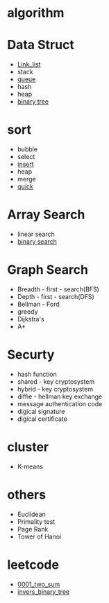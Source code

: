 # algorithm

# Data Struct
- [Link_list](https://github.com/yumihsu/algorithm/blob/main/data_struct/link_list.ipynb)
- stack
- [queue](https://github.com/yumihsu/algorithm/blob/main/data_struct/queue.ipynb)
- hash
- heap
- [binary tree](https://github.com/yumihsu/algorithm/blob/main/data_struct/balance_tree.ipynb)

# sort
- bubble
- select
- [insert](https://github.com/yumihsu/algorithm/blob/main/Sort/insertion_sort.ipynb)
- heap
- merge
- [quick](https://github.com/yumihsu/algorithm/blob/main/Sort/quick_sort.ipynb)

# Array Search
- linear search
- [binary search](https://github.com/yumihsu/algorithm/blob/main/Array%20Search/binary_search.ipynb)

# Graph Search
- Breadth - first - search(BFS)
- Depth - first - search(DFS)
- Bellman - Ford
- greedy
- Dijkstra's
- A*

# Securty
- hash function
- shared - key cryptosystem
- hybrid - key cryptosystem
- diffie - hellman key exchange
- message authentication code
- digical signature
- digical certificate

# cluster
- K-means

# others
- Euclidean
- Primality test
- Page Rank
- Tower of Hanoi

# leetcode
- [0001_two_sum](https://github.com/yumihsu/algorithm/blob/main/leetcode/towsum.ipynb)
- [invers_binary_tree](https://github.com/yumihsu/algorithm/blob/main/leetcode/invers_binary_tree.ipynb)
